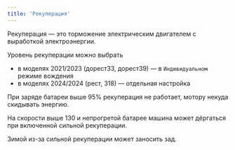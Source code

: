 ```yaml
---
title: 'Рекуперация'
---
```


Рекуперация — это торможение электрическим двигателем с выработкой электроэнергии.

Уровень рекуперации можно выбрать
  * в моделях 2021/2023 (дорест33, дорест39) — в `Индивидуальном` режиме вождения
  * в моделях 2024/2024 (рест, 318) — отдельная настройка

При заряде батареи выше 95% рекуперация не работает, мотору некуда скидывать энергию.

На скорости выше 130 и непрогретой батарее машина может дёргаться при включенной сильной рекуперации.

Зимой из-за сильной рекуперации может заносить зад.
